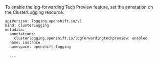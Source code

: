 To enable the log-forwarding Tech Preview feature, set the annotation on the ClusterLogging resource:

```
apiVersion: logging.openshift.io/v1
kind: ClusterLogging
metadata:
  annotations:
    clusterlogging.openshift.io/logforwardingtechpreview: enabled
  name: instance
  namespace: openshift-logging
  
  ...
```
